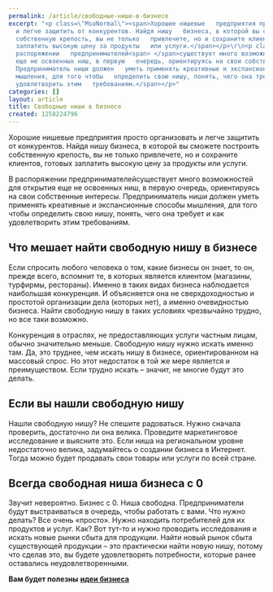 ```yaml
---
permalink: /article/свободные-ниши-в-бизнесе
excerpt: "<p class=\"MsoNormal\"><span>Хорошие нишевые   предприятия просто организовать
  и легче защитить от конкурентов. Найдя нишу   бизнеса, в которой вы сможете построить
  собственную крепость, вы не только   привлечете, но и сохраните клиентов, готовых
  заплатить высокую цену за продукты   или услуги.</span></p>\r\n<p class=\"MsoNormal\"><span>В
  распоряжении   предпринимателей<span> </span>существует много возможностей для открытия
  еще не освоенных ниш, в первую   очередь, ориентируясь на свои собственные интересы.
  Предприниматель ниши должен   уметь применять креативные и экспансионные способы
  мышления, для того чтобы   определить свою нишу, понять, чего она требует и как
  удовлетворить этим   требованиям.</span></p>"
categories: []
layout: article
title: Свободные ниши в бизнесе
created: 1258224796
---
```

Хорошие нишевые предприятия просто организовать и легче защитить от конкурентов. Найдя нишу бизнеса, в которой вы сможете построить собственную крепость, вы не только привлечете, но и сохраните клиентов, готовых заплатить высокую цену за продукты или услуги.

В распоряжении предпринимателейсуществует много возможностей для открытия еще не освоенных ниш, в первую очередь, ориентируясь на свои собственные интересы. Предприниматель ниши должен уметь применять креативные и экспансионные способы мышления, для того чтобы определить свою нишу, понять, чего она требует и как удовлетворить этим требованиям.

## Что мешает найти свободную нишу в бизнесе ##

Если спросить любого человека о том, какие бизнесы он знает, то он, прежде всего, вспомнит те, в которых является клиентом (магазины, турфирмы, рестораны). Именно в таких видах бизнеса наблюдается наибольшая конкуренция. И объясняется она не сверхдоходностью и простотой организации дела (которых нет), а именно очевидностью бизнеса. Найти свободную нишу в таких условиях чрезвычайно трудно, но все таки возможно.

Конкуренция в отраслях, не предоставляющих услуги частным лицам, обычно значительно меньше. Свободную нишу нужно искать именно там. Да, это труднее, чем искать нишу в бизнесе, ориентированном на массовый спрос. Но этот недостаток в той же мере является и преимуществом. Если трудно искать – значит, не многие будут это делать.

## Если вы нашли свободную нишу ##

Нашли свободную нишу? Не спешите радоваться. Нужно сначала проверить, достаточно ли она велика. Проведите маркетинговое исследование и выясните это. Если ниша на региональном уровне недостаточно велика, задумайтесь о создании бизнеса в Интернет. Тогда можно будет продавать свои товары или услуги по всей стране.

## Всегда свободная ниша бизнеса с 0 ##

Звучит невероятно. Бизнес с 0. Ниша свободна. Предприниматели будут выстраиваться в очередь, чтобы работать с вами. Что нужно делать? Все очень «просто». Нужно находить потребителей для их продуктов и услуг. Как? Вот тут-то и нужно проводить исследования и искать новые рынки сбыта для продукции. Найти новый рынок сбыта существующей продукции – это практически найти новую нишу, потому что сделав это, вы будете удовлетворять потребности, которые ранее оставались неудовлетворенными.

**Вам будет полезны** [**идеи бизнеса**][Link 1]


[Link 1]: http://www.business101.ru/category/статьи/идеи-бизнеса

